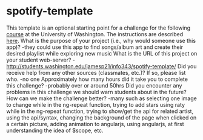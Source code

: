 # spotify-template
This template is an optional starting point for a challenge for the following [course](http://faculty.washington.edu/mikefree/info343/) at the University of Washington.  The instructions are described [here](http://faculty.washington.edu/mikefree/info343/#/challenges/spotify).
What is the purpose of your project (i.e., why would someone use this app)?
-they could use this app to find songs/album art and create their desired playlist while exploring new music
What is the URL of this project on your student web-server?
-http://students.washington.edu/jamesp21/info343/spotify-template/
Did you receive help from any other sources (classmates, etc.)? If so, please list who.
-no one
Approximately how many hours did it take you to complete this challenge?
-probably over or around 50hrs
Did you encounter any problems in this challenge we should warn students about in the future? How can we make the challenge better?
-many such as selecting one image to change while in the ng-repeat function, trying to add stars using raty while in the ng-repeat function, trying to show/get the api for related artist, using the api/syntax, changing the background of the page when clicked on a certain picture, adding animation to angularjs, using angularjs, at first understanding the idea of $scope, etc.